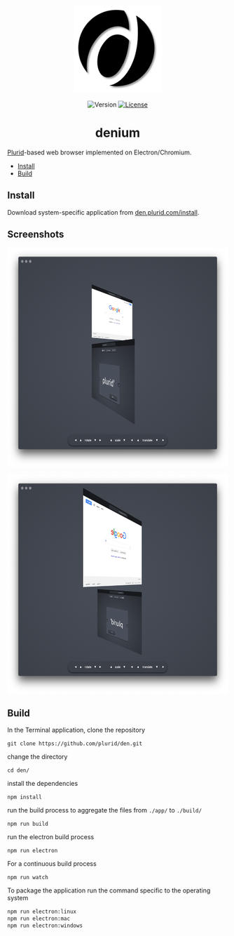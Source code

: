 <p align="center">
    <img src="https://raw.githubusercontent.com/plurid/den/master/about/identity/den-logo.png" height="200px">
</p>



<p align="center">
    <img src="https://img.shields.io/badge/version-0.0.1-blue.svg?colorB=000000&style=for-the-badge" alt="Version">
    <a href="https://github.com/plurid/den/blob/master/LICENSE">
        <img src="https://img.shields.io/badge/license-MIT-blue.svg?colorB=000000&style=for-the-badge" alt="License">
    </a>
</p>



<h1 align="center">
    denium
</h1>

[Plurid](https://github.com/plurid/plurid)-based web browser implemented on Electron/Chromium.



+ [Install](#install)
+ [Build](#build)



## Install

Download system-specific application from [den.plurid.com/install](https://den.plurid.com/install).



## Screenshots

<p align="center">
    <img src="https://raw.githubusercontent.com/plurid/den/master/implementations/denium/about/screenshots/ss-1.png" height="500px">
</p>

<p align="center">
    <img src="https://raw.githubusercontent.com/plurid/den/master/implementations/denium/about/screenshots/ss-2.png" height="500px">
</p>



## Build

In the Terminal application, clone the repository

    git clone https://github.com/plurid/den.git

change the directory

    cd den/

install the dependencies

    npm install

run the build process to aggregate the files from `./app/` to `./build/`

    npm run build

run the electron build process

    npm run electron


For a continuous build process

    npm run watch


To package the application run the command specific to the operating system

    npm run electron:linux
    npm run electron:mac
    npm run electron:windows
